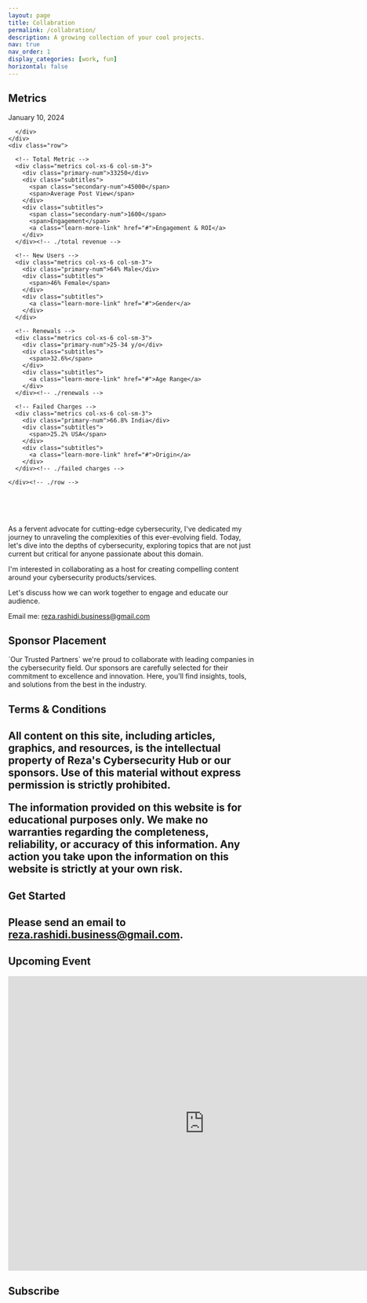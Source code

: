 ```yaml
---
layout: page
title: Collabration
permalink: /collabration/
description: A growing collection of your cool projects.
nav: true
nav_order: 1
display_categories: [work, fun]
horizontal: false
---
```




<h2> Metrics  </h2>


<section class="page-name">
  <div class="container">
    <div class="row">
      <div class="col-sm-12">
        <time>January 10, 2024</time>
      </div>
    </div>
  </div>
</section>

<section class="metrics-today">
  <div class="container">
    <div class="row">
      <div class="metrics col-xs-12">
        
      </div>
    </div>  
    <div class="row">  

      <!-- Total Metric -->
      <div class="metrics col-xs-6 col-sm-3">
        <div class="primary-num">33250</div>
        <div class="subtitles">
          <span class="secondary-num">45000</span>
          <span>Average Post View</span>
        </div>
        <div class="subtitles">
          <span class="secondary-num">1600</span>
          <span>Engagement</span>
          <a class="learn-more-link" href="#">Engagement & ROI</a>
        </div>        
      </div><!-- ./total revenue -->

      <!-- New Users -->
      <div class="metrics col-xs-6 col-sm-3">
        <div class="primary-num">64% Male</div>
        <div class="subtitles">
          <span>46% Female</span>
        </div>
        <div class="subtitles">
          <a class="learn-more-link" href="#">Gender</a>
        </div>        
      </div>

      <!-- Renewals -->
      <div class="metrics col-xs-6 col-sm-3">
        <div class="primary-num">25-34 y/o</div>
        <div class="subtitles">
          <span>32.6%</span>
        </div>
        <div class="subtitles">
          <a class="learn-more-link" href="#">Age Range</a>
        </div>        
      </div><!-- ./renewals -->

      <!-- Failed Charges -->
      <div class="metrics col-xs-6 col-sm-3">
        <div class="primary-num">66.8% India</div>
        <div class="subtitles">
          <span>25.2% USA</span>
        </div>
        <div class="subtitles">
          <a class="learn-more-link" href="#">Origin</a>
        </div>        
      </div><!-- ./failed charges -->   
      
    </div><!-- ./row -->
  </div><!-- ./container -->
  
</section>

<br><br><br>



<p>As a fervent advocate for cutting-edge cybersecurity, I've dedicated my journey to unraveling the complexities of this ever-evolving field. Today, let's dive into the depths of cybersecurity, exploring topics that are not just current but critical for anyone passionate about this domain.

</p>

<p>
I'm interested in collaborating as a host for creating compelling content around your cybersecurity products/services. 
</p>

<p>Let's discuss how we can work together to engage and educate our audience.

Email me: <a href="mailto:reza.rashidi.business@gmail.com">reza.rashidi.business@gmail.com</a></p>
     


<h2>Sponsor Placement</h2>

<p>
`Our Trusted Partners`
we're proud to collaborate with leading companies in the cybersecurity field. Our sponsors are carefully selected for their commitment to excellence and innovation. Here, you'll find insights, tools, and solutions from the best in the industry.
</p>


<h2>Terms & Conditions<h2>

<p>
All content on this site, including articles, graphics, and resources, is the intellectual property of Reza's Cybersecurity Hub or our sponsors. Use of this material without express permission is strictly prohibited.
</p>

<p>
The information provided on this website is for educational purposes only. We make no warranties regarding the completeness, reliability, or accuracy of this information. Any action you take upon the information on this website is strictly at your own risk.
</p>

<h2>Get Started<h2>

Please send an email to reza.rashidi.business@gmail.com.

<h2>Upcoming Event</h2>

<iframe src="https://calendar.google.com/calendar/embed?src=248decad0397fb00351dbd7e3c6819d755f9d59add918d6c875668e257d57169%40group.calendar.google.com&ctz=Asia%2FTehran" style="border: 0" width="800" height="600" frameborder="0" scrolling="no"></iframe>


<h2>Subscribe</h2>

<script charset="utf-8" type="text/javascript" src="//js-eu1.hsforms.net/forms/embed/v2.js"></script>
<script>
  hbspt.forms.create({
    region: "eu1",
    portalId: "143927157",
    formId: "2c29740b-0153-4242-ba45-55f33998d2bd"
  });
</script>
